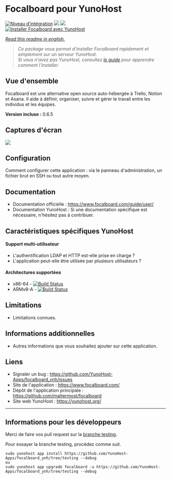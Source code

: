 # Focalboard pour YunoHost

[![Niveau d'intégration](https://dash.yunohost.org/integration/focalboard.svg)](https://dash.yunohost.org/appci/app/focalboard) ![](https://ci-apps.yunohost.org/ci/badges/focalboard.status.svg) ![](https://ci-apps.yunohost.org/ci/badges/focalboard.maintain.svg)  
[![Installer Focalboard avec YunoHost](https://install-app.yunohost.org/install-with-yunohost.svg)](https://install-app.yunohost.org/?app=focalboard)

*[Read this readme in english.](./README.md)* 

> *Ce package vous permet d'installer Focalboard rapidement et simplement sur un serveur YunoHost.  
Si vous n'avez pas YunoHost, consultez [le guide](https://yunohost.org/#/install) pour apprendre comment l'installer.*

## Vue d'ensemble
Focalboard est une alternative open source auto-hébergée à Trello, Notion et Asana. Il aide à définir, organiser, suivre et gérer le travail entre les individus et les équipes.

**Version incluse :** 0.6.5

## Captures d'écran

![](https://www.focalboard.com/img/hero.jpg)

## Configuration

Comment configurer cette application : via le panneau d'administration, un fichier brut en SSH ou tout autre moyen.

## Documentation

 * Documentation officielle : https://www.focalboard.com/guide/user/
 * Documentation YunoHost : Si une documentation spécifique est nécessaire, n'hésitez pas à contribuer.

## Caractéristiques spécifiques YunoHost

#### Support multi-utilisateur

* L'authentification LDAP et HTTP est-elle prise en charge ?
* L'application peut-elle être utilisée par plusieurs utilisateurs ?

#### Architectures supportées

* x86-64 - [![Build Status](https://ci-apps.yunohost.org/ci/logs/focalboard.svg)](https://ci-apps.yunohost.org/ci/apps/focalboard/)
* ARMv8-A - [![Build Status](https://ci-apps-arm.yunohost.org/ci/logs/focalboard.svg)](https://ci-apps-arm.yunohost.org/ci/apps/focalboard/)

## Limitations

* Limitations connues.

## Informations additionnelles

* Autres informations que vous souhaitez ajouter sur cette application.

## Liens

 * Signaler un bug : https://github.com/YunoHost-Apps/focalboard_ynh/issues
 * Site de l'application : https://www.focalboard.com/
 * Dépôt de l'application principale : https://github.com/mattermost/focalboard
 * Site web YunoHost : https://yunohost.org/

---

## Informations pour les développeurs

Merci de faire vos pull request sur la [branche testing](https://github.com/YunoHost-Apps/focalboard_ynh/tree/testing).

Pour essayer la branche testing, procédez comme suit.
```
sudo yunohost app install https://github.com/YunoHost-Apps/focalboard_ynh/tree/testing --debug
ou
sudo yunohost app upgrade focalboard -u https://github.com/YunoHost-Apps/focalboard_ynh/tree/testing --debug
```
